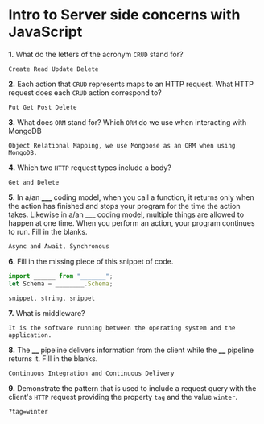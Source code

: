 # Intro to Server side concerns with JavaScript

**1.** What do the letters of the acronym `CRUD` stand for?

<!-- enter you answer in the space below -->

```
Create Read Update Delete
```

**2.** Each action that `CRUD` represents maps to an HTTP request. What HTTP request does each `CRUD` action correspond to?

<!-- enter you answer in the space below -->

```
Put Get Post Delete
```

**3.** What does `ORM` stand for? Which `ORM` do we use when interacting with MongoDB

<!-- enter you answer in the space below -->

```
Object Relational Mapping, we use Mongoose as an ORM when using MongoDB.
```

**4.** Which two `HTTP` request types include a body?

<!-- enter you answer in the space below -->

```
Get and Delete
```

**5.** In a/an **\_\_\_** coding model, when you call a function, it returns only when the action has finished and stops your program for the time the action takes. Likewise in a/an **\_\_\_** coding model, multiple things are allowed to happen at one time. When you perform an action, your program continues to run. Fill in the blanks.

<!-- enter you answer in the space below -->

```
Async and Await, Synchronous
```

**6.** Fill in the missing piece of this snippet of code.

```js
import ______ from "_______";
let Schema = ________.Schema;
```

<!-- enter you answer in the space below -->

```
snippet, string, snippet
```

**7.** What is middleware?

<!-- enter you answer in the space below -->

```
It is the software running between the operating system and the application.
```

**8.** The **\_\_** pipeline delivers information from the client while the **\_\_** pipeline returns it. Fill in the blanks.

<!-- enter you answer in the space below -->

```
Continuous Integration and Continuous Delivery
```

**9.**
Demonstrate the pattern that is used to include a request query with the client's `HTTP` request providing the property `tag` and the value `winter`.

<!-- enter you answer in the space below -->

```
?tag=winter
```
